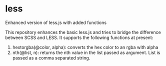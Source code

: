 less
====

Enhanced version of less.js with added functions


This repository enhances the basic less.js and tries to bridge the difference between SCSS and LESS.
It supports the following functions at present:

1. hextorgba(@color, alpha): converts the hex color to an rgba with alpha
2. nth(@list, n): returns the nth value in the list passed as argument. List is passed as a comma separated string.
